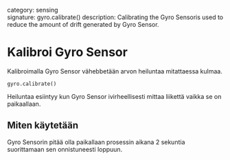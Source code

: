 category: sensing  
signature: gyro.calibrate()
description: Calibrating the Gyro Sensoris used to reduce the amount of drift generated by Gyro Sensor.

# Kalibroi Gyro Sensor

Kalibroimalla Gyro Sensor vähebbetään arvon heiluntaa mitattaessa kulmaa.

```don
gyro.calibrate()
```

Heiluntaa esiintyy kun Gyro Sensor ivirheellisesti mittaa liikettä vaikka se on paikaallaan.

## Miten käytetään

Gyro Sensorin pitää olla paikallaan prosessin aikana 2 sekuntia suorittamaan sen onnistuneesti loppuun.

<advanced>
</advanced>
